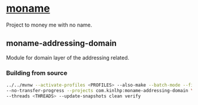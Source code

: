 # [moname](https://moname.kinlhp.com)

Project to money me with no name.

## moname-addressing-domain

Module for domain layer of the addressing related.

### Building from source

```sh
../../mvnw --activate-profiles <PROFILES> --also-make --batch-mode --file .. \
--no-transfer-progress --projects com.kinlhp:moname-addressing-domain \
--threads <THREADS> --update-snapshots clean verify
```
